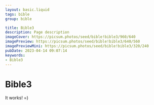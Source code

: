 ```yaml
---
layout: basic.liquid
tags: bible
group: bible

title: Bible3
description: Page description
imageCover: https://picsum.photos/seed/bible!bible3/960/640
imagePreview: https://picsum.photos/seed/bible!bible3/640/560
imagePreviewMini: https://picsum.photos/seed/bible!bible3/320/240
pubDate: 2023-04-14 09:07:14
keywords:
- Bible3
---
```


# Bible3

It works! =)
